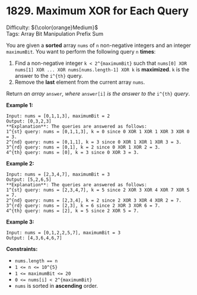# 1829. Maximum XOR for Each Query
Difficulty: ${\color{orange}Medium}$ \
Tags: Array Bit Manipulation Prefix Sum



You are given a **sorted** array `nums` of `n` non-negative integers and an integer `maximumBit`. You want to perform the following query `n` **times**:

1. Find a non-negative integer `k < 2^{maximumBit}` such that `nums[0] XOR nums[1] XOR ... XOR nums[nums.length-1] XOR k` is **maximized**. `k` is the answer to the `i^{th}` query.
2. Remove the **last** element from the current array `nums`.

Return *an array* `answer`*, where* `answer[i]` *is the answer to the* `i^{th}` *query*.



**Example 1:**

```
Input: nums = [0,1,1,3], maximumBit = 2
Output: [0,3,2,3]
**Explanation**: The queries are answered as follows:
1^{st} query: nums = [0,1,1,3], k = 0 since 0 XOR 1 XOR 1 XOR 3 XOR 0 = 3.
2^{nd} query: nums = [0,1,1], k = 3 since 0 XOR 1 XOR 1 XOR 3 = 3.
3^{rd} query: nums = [0,1], k = 2 since 0 XOR 1 XOR 2 = 3.
4^{th} query: nums = [0], k = 3 since 0 XOR 3 = 3.
```
**Example 2:**

```
Input: nums = [2,3,4,7], maximumBit = 3
Output: [5,2,6,5]
**Explanation**: The queries are answered as follows:
1^{st} query: nums = [2,3,4,7], k = 5 since 2 XOR 3 XOR 4 XOR 7 XOR 5 = 7.
2^{nd} query: nums = [2,3,4], k = 2 since 2 XOR 3 XOR 4 XOR 2 = 7.
3^{rd} query: nums = [2,3], k = 6 since 2 XOR 3 XOR 6 = 7.
4^{th} query: nums = [2], k = 5 since 2 XOR 5 = 7.
```
**Example 3:**

```
Input: nums = [0,1,2,2,5,7], maximumBit = 3
Output: [4,3,6,4,6,7]
```


**Constraints:**

* `nums.length == n`
* `1 <= n <= 10^{5}`
* `1 <= maximumBit <= 20`
* `0 <= nums[i] < 2^{maximumBit}`
* `nums`​​​ is sorted in **ascending** order.
